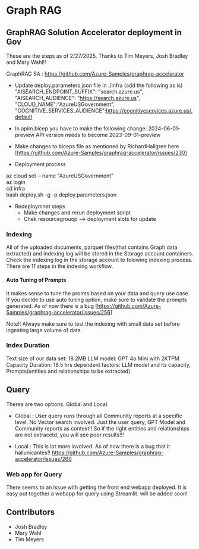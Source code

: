 # Graph RAG



## GraphRAG Solution Accelerator deployment in Gov
These are the steps as of 2/27/2025. 
Thanks to Tim Meyers, Josh Bradley and Mary Wahl!!

GraphRAG SA : https://github.com/Azure-Samples/graphrag-accelerator

- Update deploy.parameters.json file in ./infra (add the following as is)
"AISEARCH_ENDPOINT_SUFFIX": "search.azure.us",
"AISEARCH_AUDIENCE": "https://search.azure.us",
"CLOUD_NAME":"AzureUSGovernment",
"COGNITIVE_SERVICES_AUDIENCE":https://cognitiveservices.azure.us/.default

- In apim.bicep you have to make the following change:  2024-06-01-preview API version needs to become 2023-09-01-preview

- Make changes to biceps file as mentioned by RichardHallgren here [https://github.com/Azure-Samples/graphrag-accelerator/issues/230]

- Deployment process

az cloud set --name "AzureUSGovernment"     
az login    
cd infra        
bash deploy.sh -g -p deploy.parameters.json  


- Redeploymnet steps
    - Make changes and rerun deployment script
    - Chek resourcegrouop --> deployment slots for update


### Indexing 
All of the uploaded documents, parquet files(that contains Graph data extracted) and indexing log will be stored in the Storage account containers.
Check the indexing log in the storage account to folowing indexing process. There are 11 steps in the indexing workflow. 
#### Auto Tuning of Prompts
It makes sense to tune the promts based on your data and query use case. If you decide to use auto tuning option, make sure to validate the prompts generated. As of now there is a bug [https://github.com/Azure-Samples/graphrag-accelerator/issues/256]

Note!! Always make sure to test the indexing with small data set before ingesting large volume of data. 

### Index Duration

Text size of our data set: 18.2MB
LLM model: GPT 4o Mini with 2KTPM Capacity
Duration: 18.5 hrs
dependent factors: LLM model and its capacity, Prompts(entities and relationships to be extracted) 


## Query

Therea are two options. Global and Local. 
- Global : User query runs through all Community reports at a specific level. No Vector search involved. Just the user query, GPT Model and Community reports as context!! So if the right entities and relationships are not extracetd, you will see poor results!!! 

- Local : This is lot more involved. As of now there is a bug that it hallunicantes!! https://github.com/Azure-Samples/graphrag-accelerator/issues/260 

### Web app for Query
There seems to an issue with getting the front end webapp deployed. It is easy put together a webapp for query using Streamlit. 
will be added soon!
## Contributors
- Josh Bradley
- Mary Wahl
- Tim Meyers
